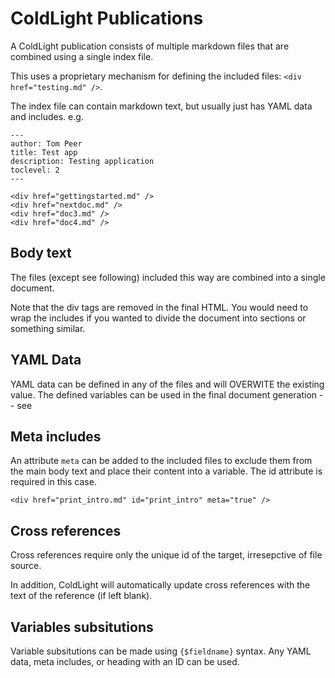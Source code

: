 # ColdLight Publications

A ColdLight publication consists of multiple markdown files that are combined using a single index file.

This uses a proprietary mechanism for defining the included files: `<div href="testing.md" />`. 

The index file can contain markdown text, but usually just has YAML data and includes. e.g.

```
---
author: Tom Peer
title: Test app
description: Testing application
toclevel: 2
---

<div href="gettingstarted.md" />
<div href="nextdoc.md" />
<div href="doc3.md" />
<div href="doc4.md" />
```

## Body text

The files (except see following) included this way are combined into a single document. 

Note that the div tags are removed in the final HTML. You would need to wrap the includes if you wanted to divide the document into sections or something similar.

## YAML Data

YAML data can be defined in any of the files and will OVERWITE the existing value. The defined variables can be used in the final document generation -- see [](#templates)

## Meta includes

An attribute `meta` can be added to the included files to exclude them from the main body text and place their content into a variable. The id attribute is required in this case.

```
<div href="print_intro.md" id="print_intro" meta="true" />
```

## Cross references

Cross references require only the unique id of the target, irresepctive of file source.

In addition, ColdLight will automatically update cross references with the text of the reference (if left blank).

## Variables subsitutions

Variable subsitutions can be made using `{$fieldname}` syntax. Any YAML data, meta includes, or heading with an ID can be used.


